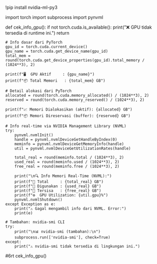 !pip install nvidia-ml-py3

import torch
import subprocess
import pynvml

def cek_info_gpu():
    if not torch.cuda.is_available():
        print("❌ GPU tidak tersedia di runtime ini.")
        return
    
    # Info dasar dari PyTorch
    gpu_id = torch.cuda.current_device()
    gpu_name = torch.cuda.get_device_name(gpu_id)
    total_mem = round(torch.cuda.get_device_properties(gpu_id).total_memory / (1024**3), 2)

    print(f"🖥️  GPU Aktif     : {gpu_name}")
    print(f"📦 Total Memori   : {total_mem} GB")

    # Detail alokasi dari PyTorch
    allocated = round(torch.cuda.memory_allocated() / (1024**3), 2)
    reserved = round(torch.cuda.memory_reserved() / (1024**3), 2)

    print(f"📈 Memori Dialokasikan (aktif): {allocated} GB")
    print(f"📦 Memori Direservasi (buffer): {reserved} GB")

    # Info real-time via NVIDIA Management Library (NVML)
    try:
        pynvml.nvmlInit()
        handle = pynvml.nvmlDeviceGetHandleByIndex(0)
        meminfo = pynvml.nvmlDeviceGetMemoryInfo(handle)
        util = pynvml.nvmlDeviceGetUtilizationRates(handle)

        total_real = round(meminfo.total / (1024**3), 2)
        used_real = round(meminfo.used / (1024**3), 2)
        free_real = round(meminfo.free / (1024**3), 2)

        print("\n🔍 Info Memori Real-Time (NVML):")
        print(f"🔹 Total     : {total_real} GB")
        print(f"🔹 Digunakan : {used_real} GB")
        print(f"🔹 Tersisa   : {free_real} GB")
        print(f"⚙️  GPU Utilization: {util.gpu}%")
        pynvml.nvmlShutdown()
    except Exception as e:
        print("⚠️ Gagal mengambil info dari NVML. Error:")
        print(e)

    # Tambahan: nvidia-smi CLI
    try:
        print("\n📊 nvidia-smi (tambahan):\n")
        subprocess.run(['nvidia-smi'], check=True)
    except:
        print("⚠️ nvidia-smi tidak tersedia di lingkungan ini.")
#6rt
cek_info_gpu()